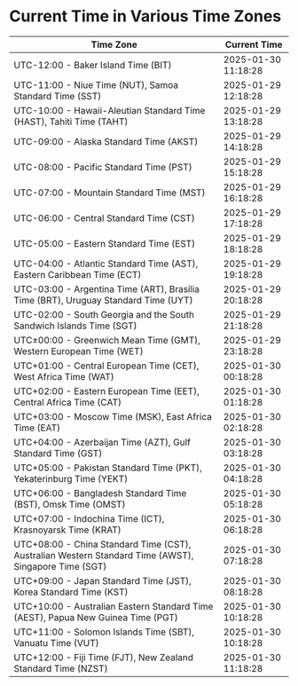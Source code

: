# Current Time in Various Time Zones

| Time Zone | Current Time |
|-----------|--------------|
| UTC-12:00 - Baker Island Time (BIT) | 2025-01-30 11:18:28 |
| UTC-11:00 - Niue Time (NUT), Samoa Standard Time (SST) | 2025-01-29 12:18:28 |
| UTC-10:00 - Hawaii-Aleutian Standard Time (HAST), Tahiti Time (TAHT) | 2025-01-29 13:18:28 |
| UTC-09:00 - Alaska Standard Time (AKST) | 2025-01-29 14:18:28 |
| UTC-08:00 - Pacific Standard Time (PST) | 2025-01-29 15:18:28 |
| UTC-07:00 - Mountain Standard Time (MST) | 2025-01-29 16:18:28 |
| UTC-06:00 - Central Standard Time (CST) | 2025-01-29 17:18:28 |
| UTC-05:00 - Eastern Standard Time (EST) | 2025-01-29 18:18:28 |
| UTC-04:00 - Atlantic Standard Time (AST), Eastern Caribbean Time (ECT) | 2025-01-29 19:18:28 |
| UTC-03:00 - Argentina Time (ART), Brasília Time (BRT), Uruguay Standard Time (UYT) | 2025-01-29 20:18:28 |
| UTC-02:00 - South Georgia and the South Sandwich Islands Time (SGT) | 2025-01-29 21:18:28 |
| UTC±00:00 - Greenwich Mean Time (GMT), Western European Time (WET) | 2025-01-29 23:18:28 |
| UTC+01:00 - Central European Time (CET), West Africa Time (WAT) | 2025-01-30 00:18:28 |
| UTC+02:00 - Eastern European Time (EET), Central Africa Time (CAT) | 2025-01-30 01:18:28 |
| UTC+03:00 - Moscow Time (MSK), East Africa Time (EAT) | 2025-01-30 02:18:28 |
| UTC+04:00 - Azerbaijan Time (AZT), Gulf Standard Time (GST) | 2025-01-30 03:18:28 |
| UTC+05:00 - Pakistan Standard Time (PKT), Yekaterinburg Time (YEKT) | 2025-01-30 04:18:28 |
| UTC+06:00 - Bangladesh Standard Time (BST), Omsk Time (OMST) | 2025-01-30 05:18:28 |
| UTC+07:00 - Indochina Time (ICT), Krasnoyarsk Time (KRAT) | 2025-01-30 06:18:28 |
| UTC+08:00 - China Standard Time (CST), Australian Western Standard Time (AWST), Singapore Time (SGT) | 2025-01-30 07:18:28 |
| UTC+09:00 - Japan Standard Time (JST), Korea Standard Time (KST) | 2025-01-30 08:18:28 |
| UTC+10:00 - Australian Eastern Standard Time (AEST), Papua New Guinea Time (PGT) | 2025-01-30 10:18:28 |
| UTC+11:00 - Solomon Islands Time (SBT), Vanuatu Time (VUT) | 2025-01-30 10:18:28 |
| UTC+12:00 - Fiji Time (FJT), New Zealand Standard Time (NZST) | 2025-01-30 11:18:28 |
